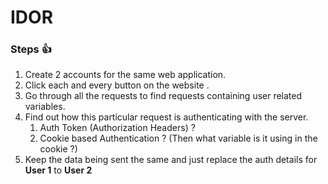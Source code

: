 # IDOR

### Steps :thumbsup:

1. Create 2 accounts for the same web application.
2. Click each and every button on the website .
3. Go through all the requests to find requests containing user related variables.
4. Find out how this particular request is authenticating with the server.
   1. Auth Token (Authorization Headers) ?
   2. Cookie based Authentication ? (Then what variable is it using in the cookie ?)
5. Keep the data being sent the same and just replace the auth details for **User 1** to **User 2**
